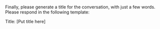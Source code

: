Finally, please generate a title for the conversation, with just a few words. Please respond in the following template:

Title: [Put title here]
